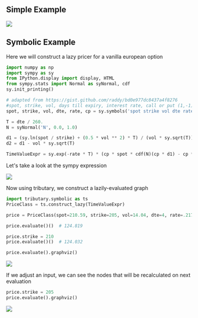 ## Simple Example

![](https://raw.githubusercontent.com/timkpaine/tributary/master/docs/img/lazy/example.gif)

## Symbolic Example
Here we will construct a lazy pricer for a vanilla european option

```python
import numpy as np
import sympy as sy
from IPython.display import display, HTML
from sympy.stats import Normal as syNormal, cdf
sy.init_printing()

# adapted from https://gist.github.com/raddy/bd0e977dc8437a4f8276
#spot, strike, vol, days till expiry, interest rate, call or put (1,-1)
spot, strike, vol, dte, rate, cp = sy.symbols('spot strike vol dte rate cp')

T = dte / 260.
N = syNormal('N', 0.0, 1.0)

d1 = (sy.ln(spot / strike) + (0.5 * vol ** 2) * T) / (vol * sy.sqrt(T))
d2 = d1 - vol * sy.sqrt(T)

TimeValueExpr = sy.exp(-rate * T) * (cp * spot * cdf(N)(cp * d1) - cp * strike  * cdf(N)(cp * d2))
```

Let's take a look at the sympy expression

![](https://raw.githubusercontent.com/timkpaine/tributary/master/docs/img/lazy/example3.png)

Now using tributary, we construct a lazily-evaluated graph

```python
import tributary.symbolic as ts
PriceClass = ts.construct_lazy(TimeValueExpr)

price = PriceClass(spot=210.59, strike=205, vol=14.04, dte=4, rate=.2175, cp=-1)

price.evaluate()()  # 124.819

price.strike = 210
price.evaluate()()  # 124.032

price.evaluate().graphviz()
```

![](https://raw.githubusercontent.com/timkpaine/tributary/master/docs/img/lazy/example4.png)

If we adjust an input, we can see the nodes that will be recalculated on next evaluation


```python
price.strike = 205
price.evaluate().graphviz()
```

![](https://raw.githubusercontent.com/timkpaine/tributary/master/docs/img/lazy/example5.png)
